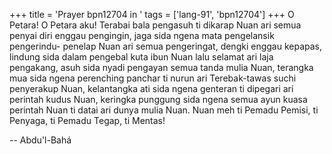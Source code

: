 +++
title = 'Prayer bpn12704 in '
tags = ['lang-91', 'bpn12704']
+++
O Petara! O Petara aku! Terabai bala pengasuh ti dikarap
Nuan ari semua penyai diri enggau pengingin, jaga sida ngena mata pengelansik pengerindu- penelap Nuan ari semua pengeringat, dengki enggau kepapas, lindung sida dalam pengebal kuta ibun Nuan lalu selamat ari laja pengakang, asuh sida nyadi pengayan semua tanda mulia Nuan, terangka mua sida ngena perenching panchar ti nurun ari Terebak-tawas suchi penyerakup Nuan, kelantangka ati sida ngena genteran ti dipegari ari perintah kudus Nuan, keringka punggung sida ngena semua ayun kuasa perintah Nuan ti datai ari dunya mulia Nuan. Nuan meh ti Pemadu Pemisi, ti Penyaga, ti Pemadu Tegap, ti Mentas!

-- Abdu'l-Bahá
